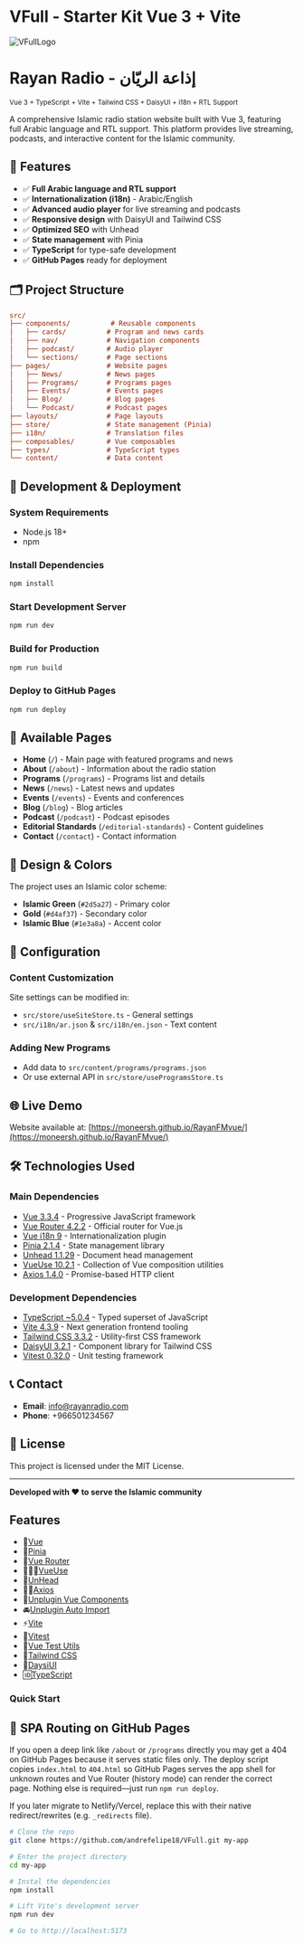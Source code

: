 # VFull - Starter Kit Vue 3 + Vite

![VFullLogo](./public/vfull.png)

# Rayan Radio - إذاعة الریّان

<small>Vue 3 + TypeScript + Vite + Tailwind CSS + DaisyUI + i18n + RTL Support</small>

A comprehensive Islamic radio station website built with Vue 3, featuring full Arabic language and RTL support. This platform provides live streaming, podcasts, and interactive content for the Islamic community.

## 🎯 Features

- ✅ **Full Arabic language and RTL support**
- ✅ **Internationalization (i18n)** - Arabic/English
- ✅ **Advanced audio player** for live streaming and podcasts
- ✅ **Responsive design** with DaisyUI and Tailwind CSS
- ✅ **Optimized SEO** with Unhead
- ✅ **State management** with Pinia
- ✅ **TypeScript** for type-safe development
- ✅ **GitHub Pages** ready for deployment

## 🗂️ Project Structure

```ini
src/
├── components/          # Reusable components
│   ├── cards/          # Program and news cards
│   ├── nav/            # Navigation components
│   ├── podcast/        # Audio player
│   └── sections/       # Page sections
├── pages/              # Website pages
│   ├── News/           # News pages
│   ├── Programs/       # Programs pages
│   ├── Events/         # Events pages
│   ├── Blog/           # Blog pages
│   └── Podcast/        # Podcast pages
├── layouts/            # Page layouts
├── store/              # State management (Pinia)
├── i18n/               # Translation files
├── composables/        # Vue composables
├── types/              # TypeScript types
└── content/            # Data content
```

## 🚀 Development & Deployment

### System Requirements

- Node.js 18+
- npm

### Install Dependencies

```bash
npm install
```

### Start Development Server

```bash
npm run dev
```

### Build for Production

```bash
npm run build
```

### Deploy to GitHub Pages

```bash
npm run deploy
```

## 📱 Available Pages

- **Home** (`/`) - Main page with featured programs and news
- **About** (`/about`) - Information about the radio station
- **Programs** (`/programs`) - Programs list and details
- **News** (`/news`) - Latest news and updates
- **Events** (`/events`) - Events and conferences
- **Blog** (`/blog`) - Blog articles
- **Podcast** (`/podcast`) - Podcast episodes
- **Editorial Standards** (`/editorial-standards`) - Content guidelines
- **Contact** (`/contact`) - Contact information

## 🎨 Design & Colors

The project uses an Islamic color scheme:

- **Islamic Green** (`#2d5a27`) - Primary color
- **Gold** (`#d4af37`) - Secondary color
- **Islamic Blue** (`#1e3a8a`) - Accent color

## 🔧 Configuration

### Content Customization

Site settings can be modified in:

- `src/store/useSiteStore.ts` - General settings
- `src/i18n/ar.json` & `src/i18n/en.json` - Text content

### Adding New Programs

- Add data to `src/content/programs/programs.json`
- Or use external API in `src/store/useProgramsStore.ts`

## 🌐 Live Demo

Website available at: [https://moneersh.github.io/RayanFMvue/](https://moneersh.github.io/RayanFMvue/)

## 🛠️ Technologies Used

### Main Dependencies

- [Vue 3.3.4](https://vuejs.org/) - Progressive JavaScript framework
- [Vue Router 4.2.2](https://router.vuejs.org/) - Official router for Vue.js
- [Vue i18n 9](https://vue-i18n.intlify.dev/) - Internationalization plugin
- [Pinia 2.1.4](https://pinia.vuejs.org/) - State management library
- [Unhead 1.1.29](https://github.com/unjs/unhead) - Document head management
- [VueUse 10.2.1](https://vueuse.org/) - Collection of Vue composition utilities
- [Axios 1.4.0](https://axios-http.com/) - Promise-based HTTP client

### Development Dependencies

- [TypeScript ~5.0.4](https://www.typescriptlang.org/) - Typed superset of JavaScript
- [Vite 4.3.9](https://vitejs.dev/) - Next generation frontend tooling
- [Tailwind CSS 3.3.2](https://tailwindcss.com/) - Utility-first CSS framework
- [DaisyUI 3.2.1](https://daisyui.com/) - Component library for Tailwind CSS
- [Vitest 0.32.0](https://vitest.dev/) - Unit testing framework

## 📞 Contact

- **Email**: info@rayanradio.com
- **Phone**: +966501234567

## 📄 License

This project is licensed under the MIT License.

---

**Developed with ❤️ to serve the Islamic community**

## Features

- 💚[Vue](https://vuejs.org/)
- 🍍[Pinia](https://pinia.esm.dev/)
- 🔄[Vue Router](https://router.vuejs.org/)
- 👨🏽‍💻[VueUse](https://vueuse.org/)
- 🤯[UnHead](https://unhead.harlanzw.com/)
- 🤙🏽[Axios](https://axios-http.com/)
- 🚗[Unplugin Vue Components](https://github.com/antfu/unplugin-vue-components)
- 🚘[Unplugin Auto Import](https://github.com/antfu/unplugin-auto-import)
- ⚡[Vite](https://vitejs.dev/)
- 🧪[Vitest](https://vitest.dev/guide/)
- 🧪[Vue Test Utils](https://next.vue-test-utils.vuejs.org/)
- 🤩[Tailwind CSS](https://tailwindcss.com/)
- 🎨[DaysiUI](https://daisyui.com/)
- 🆔[TypeScript](https://www.typescriptlang.org/)

### Quick Start

## 🔁 SPA Routing on GitHub Pages

If you open a deep link like `/about` or `/programs` directly you may get a 404 on GitHub Pages because it serves static files only. The deploy script copies `index.html` to `404.html` so GitHub Pages serves the app shell for unknown routes and Vue Router (history mode) can render the correct page. Nothing else is required—just run `npm run deploy`.

If you later migrate to Netlify/Vercel, replace this with their native redirect/rewrites (e.g. `_redirects` file).

```bash
# Clone the repo
git clone https://github.com/andrefelipe18/VFull.git my-app

# Enter the project directory
cd my-app

# Instal the dependencies
npm install

# Lift Vite's development server
npm run dev

# Go to http://localhost:5173
```
